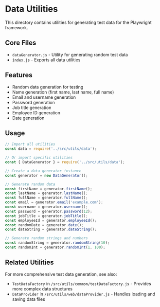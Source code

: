 <!-- Source: /Users/mzahirudeen/playwright-framework-dev/docs-backup/consolidated-docs/src-utils-data-README.md -->

<!-- Source: /Users/mzahirudeen/playwright-framework/src/utils/data/README.md -->

# Data Utilities

This directory contains utilities for generating test data for the Playwright framework.

## Core Files

- `dataGenerator.js` - Utility for generating random test data
- `index.js` - Exports all data utilities

## Features

- Random data generation for testing
- Name generation (first name, last name, full name)
- Email and username generation
- Password generation
- Job title generation
- Employee ID generation
- Date generation

## Usage

```javascript
// Import all utilities
const data = require('../src/utils/data');

// Or import specific utilities
const { DataGenerator } = require('../src/utils/data');

// Create a data generator instance
const generator = new DataGenerator();

// Generate random data
const firstName = generator.firstName();
const lastName = generator.lastName();
const fullName = generator.fullName();
const email = generator.email('example.com');
const username = generator.username();
const password = generator.password(12);
const jobTitle = generator.jobTitle();
const employeeId = generator.employeeId();
const randomDate = generator.date();
const dateString = generator.dateString();

// Generate random strings and numbers
const randomString = generator.randomString(10);
const randomInt = generator.randomInt(1, 100);
```

## Related Utilities

For more comprehensive test data generation, see also:

- `TestDataFactory` in `/src/utils/common/testDataFactory.js` - Provides more complex data structures
- `DataProvider` in `/src/utils/web/dataProvider.js` - Handles loading and saving data files